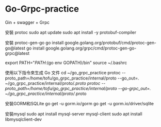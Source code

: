# Go-Grpc-practice

Gin + swagger + Grpc

安裝 protoc
sudo apt update
sudo apt install -y protobuf-compiler

安裝 protoc-gen-go
go install google.golang.org/protobuf/cmd/protoc-gen-go@latest
go install google.golang.org/grpc/cmd/protoc-gen-go-grpc@latest

export PATH="$PATH:$(go env GOPATH)/bin"
source ~/.bashrc

使用以下指令來生成 Go 文件
cd ~/go_grpc_practice
protoc --proto_path=/home/tofu/go_grpc_practice/internal/proto --go_out=. ~/go_grpc_practice/internal/proto/*.proto
protoc --proto_path=/home/tofu/go_grpc_practice/internal/proto --go-grpc_out=. ~/go_grpc_practice/internal/proto/*.proto

安裝GORM和SQLite
go get -u gorm.io/gorm
go get -u gorm.io/driver/sqlite

安裝mysql
sudo apt install mysql-server mysql-client
sudo apt install libmysqlclient-dev